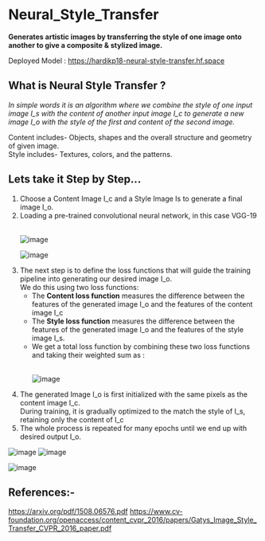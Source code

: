 # Neural_Style_Transfer
**Generates artistic images by transferring the style of one image onto another to give a composite &amp; stylized image.**

Deployed Model : https://hardikp18-neural-style-transfer.hf.space

## What is Neural Style Transfer ?
_In simple words it is an algorithm where we combine the style of one input image I_s with the content of another input image I_c to generate a new image
I_o with the style of the first and content of the second image._

Content includes- Objects, shapes and the overall structure and geometry of given image.<br>
Style includes- Textures, colors, and the patterns.

## Lets take it Step by Step...
<ol>
<li> Choose a Content Image I_c and a Style Image Is to generate a final image I_o. </li>
<li> Loading a pre-trained convolutional neural network, in this case VGG-19</li><br>
  
![image](https://github.com/hardikp18/Neural_Style_Transfer/assets/119840673/d26b9781-69c9-4216-87c3-b2a6552a59b0)

![image](https://github.com/hardikp18/Neural_Style_Transfer/assets/119840673/fa51dd99-3aa0-4f53-a6df-bbd2437db7d1) <br>
<li> The next step is to define the loss functions that will guide the training pipeline into generating our desired image I_o. <br> We do this using two loss functions: <br>
<ul>
  <li> The <b>Content loss function</b> measures the difference between the features of the generated image I_o and the features of the content image I_c</li>
  <li> The <b>Style loss function</b> measures the difference between the features of the generated image I_o and the features of the style image I_s. </li>
  <li>We get a total loss function by combining these two loss functions and taking their weighted sum as :</li><br>
  
  ![image](https://github.com/hardikp18/Neural_Style_Transfer/assets/119840673/8de5afcc-4f4e-4c04-8599-19a3a74a77cb)  
</ul>
</li>
<li>The generated Image I_o is first initialized with the same pixels as the content image I_c. <br> During training, it is gradually optimized to the match the style of I_s, retaining only the content of I_c</li>
<li>The whole process is repeated for many epochs until we end up with desired output I_o.</li>
</ol>


![image](https://github.com/hardikp18/Neural_Style_Transfer/assets/119840673/a8bf75cd-0685-43c3-b6ec-ff6c1adbd28b) ![image](https://github.com/hardikp18/Neural_Style_Transfer/assets/119840673/12784c12-bca3-4e9e-aa47-300cc156b6eb) 

![image](https://github.com/hardikp18/Neural_Style_Transfer/assets/119840673/92d862c3-52fb-404c-8521-bf239f5e68f5)


## References:-
https://arxiv.org/pdf/1508.06576.pdf
https://www.cv-foundation.org/openaccess/content_cvpr_2016/papers/Gatys_Image_Style_Transfer_CVPR_2016_paper.pdf



